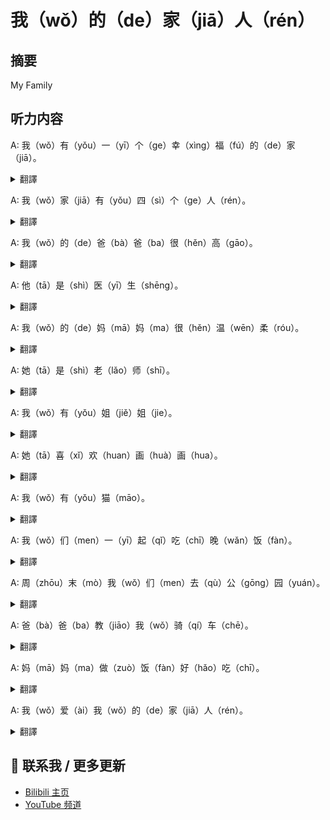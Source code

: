 # 我（wǒ）的（de）家（jiā）人（rén）

## 摘要

My Family

## 听力内容

A: 我（wǒ）有（yǒu）一（yī）个（ge）幸（xìng）福（fú）的（de）家（jiā）。

<details>
<summary>翻譯</summary>
I have a happy family.
</details>

A: 我（wǒ）家（jiā）有（yǒu）四（sì）个（ge）人（rén）。

<details>
<summary>翻譯</summary>
There are four people in my family.
</details>

A: 我（wǒ）的（de）爸（bà）爸（ba）很（hěn）高（gāo）。

<details>
<summary>翻譯</summary>
My father is very tall.
</details>

A: 他（tā）是（shì）医（yī）生（shēng）。

<details>
<summary>翻譯</summary>
He is a doctor.
</details>

A: 我（wǒ）的（de）妈（mā）妈（ma）很（hěn）温（wēn）柔（róu）。

<details>
<summary>翻譯</summary>
My mother is very gentle.
</details>

A: 她（tā）是（shì）老（lǎo）师（shī）。

<details>
<summary>翻譯</summary>
She is a teacher.
</details>

A: 我（wǒ）有（yǒu）姐（jiě）姐（jie）。

<details>
<summary>翻譯</summary>
I have an elder sister.
</details>

A: 她（tā）喜（xǐ）欢（huan）画（huà）画（hua）。

<details>
<summary>翻譯</summary>
She likes drawing.
</details>

A: 我（wǒ）有（yǒu）猫（māo）。

<details>
<summary>翻譯</summary>
I have a cat.
</details>

A: 我（wǒ）们（men）一（yī）起（qǐ）吃（chī）晚（wǎn）饭（fàn）。

<details>
<summary>翻譯</summary>
We eat dinner together.
</details>

A: 周（zhōu）末（mò）我（wǒ）们（men）去（qù）公（gōng）园（yuán）。

<details>
<summary>翻譯</summary>
On weekends we go to the park.
</details>

A: 爸（bà）爸（ba）教（jiāo）我（wǒ）骑（qí）车（chē）。

<details>
<summary>翻譯</summary>
My father teaches me to ride a bike.
</details>

A: 妈（mā）妈（ma）做（zuò）饭（fàn）好（hǎo）吃（chī）。

<details>
<summary>翻譯</summary>
My mother cooks delicious food.
</details>

A: 我（wǒ）爱（ài）我（wǒ）的（de）家（jiā）人（rén）。

<details>
<summary>翻譯</summary>
I love my family.
</details>


## 📢 联系我 / 更多更新

- [Bilibili 主页](https://space.bilibili.com/393573154?spm_id_from=333.1007.0.0)
- [YouTube 频道](https://www.youtube.com/@JapaneseListeningRoom)
